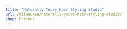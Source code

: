 ```yaml
---
title: "Naturally Yours Hair Styling Studio"
url: /milwaukee/naturally-yours-hair-styling-studio/
shop: Friseur
---
```

